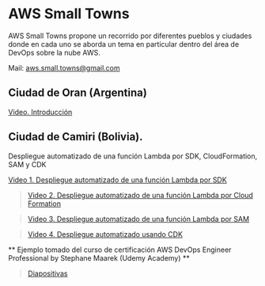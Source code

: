 # AWS Small Towns
AWS Small Towns propone un recorrido por diferentes pueblos y ciudades donde en cada
uno se aborda un tema en particular dentro del área de DevOps sobre la nube AWS.

Mail: aws.small.towns@gmail.com

## Ciudad de Oran (Argentina)
[Video. Introducción](https://www.youtube.com/watch?v=pv1BbjcRCQg)


## Ciudad de Camiri (Bolivia). 
Despliegue automatizado de una función Lambda por SDK, CloudFormation, SAM y CDK

[Video 1. Despliegue automatizado de una función Lambda por SDK](https://www.youtube.com/watch?v=vXDYGPaHJWI)

> [Video 2. Despliegue automatizado de una función Lambda por Cloud Formation](https://www.youtube.com/watch?v=5Ze6Y1rCvGc)

> [Video 3. Despliegue automatizado de una función Lambda por SAM](https://www.youtube.com/watch?v=sdJmfO6au_U)

> [Video 4. Despliegue automatizado usando CDK](https://www.youtube.com/watch?v=HVZjEu3zeGA)

** Ejemplo tomado del curso de certificación AWS DevOps Engineer Professional by Stephane Maarek (Udemy Academy) **

> [Diapositivas](doc/AWS%20Small%20Towns-Camiri.pdf)